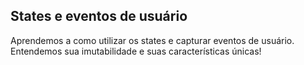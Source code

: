 ## States e eventos de usuário

Aprendemos a como utilizar os states e capturar eventos de usuário. Entendemos sua imutabilidade e suas características únicas!
